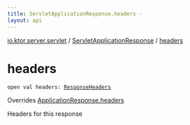 ```yaml
---
title: ServletApplicationResponse.headers - 
layout: api
---
```


<div class='api-docs-breadcrumbs'><a href="../index.html">io.ktor.server.servlet</a> / <a href="index.html">ServletApplicationResponse</a> / <a href="./headers.html">headers</a></div>

# headers

<div class="signature"><code><span class="keyword">open</span> <span class="keyword">val </span><span class="identifier">headers</span><span class="symbol">: </span><a href="../../io.ktor.response/-response-headers/index.html"><span class="identifier">ResponseHeaders</span></a></code></div>

Overrides <a href="../../io.ktor.response/-application-response/headers.html">ApplicationResponse.headers</a>

Headers for this response

